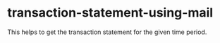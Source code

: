# transaction-statement-using-mail
This helps to get the transaction statement for the given time period.
